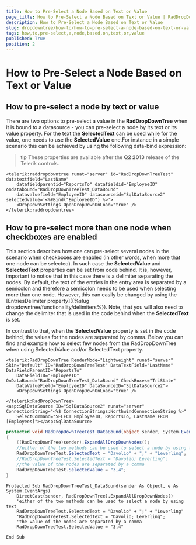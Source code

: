 ```yaml
---
title: How to Pre-Select a Node Based on Text or Value
page_title: How to Pre-Select a Node Based on Text or Value | RadDropDownTree for ASP.NET AJAX Documentation
description: How to Pre-Select a Node Based on Text or Value
slug: dropdowntree/how-to/how-to-pre-select-a-node-based-on-text-or-value
tags: how,to,pre-select,a,node,based,on,text,or,value
published: True
position: 2
---
```


# How to Pre-Select a Node Based on Text or Value



## How to pre-select a node by text or value

There are two options to pre-select a value in the **RadDropDownTree** when it is bound to a datasource - you can pre-select a node by its text or its value property. For the text the **SelectedText** can be used while for the value, one needs to use the **SelectedValue** one.For instance in a simple scenario this can be achieved by using the following data-bind expression:

>tip These properties are available after the **Q2 2013** release of the Telerik controls.
>


````ASPNET
<telerik:raddropdowntree runat="server" id="RadDropDownTreeTest" datatextfield="LastName"
    datafieldparentid="ReportsTo" datafieldid="EmployeeID" ondatabound="RadDropDownTreeTest_DataBound"
    datavaluefield="EmployeeID" datasourceid="SqlDataSource2" selectedvalue='<%#Bind("EmployeeID") %>'>
	<DropDownSettings OpenDropDownOnLoad="true" />
</telerik:raddropdowntree>
````



## How to pre-select more than one node when checkboxes are enabled

This section describes how one can pre-select several nodes in the scenario when checkboxes are enabled (in other words, when more that one node can be selected). In such case the **SelectedValue** and **SelectedText** properties can be set from code behind. It is, however, important to notice that in this case there is a delimiter separating the nodes. By default, the text of the entries in the entry area is separated by a semicolon and therefore a semicolon needs to be used when selecting more than one node. However, this can easily be changed by using the [EntriesDelimiter property]({%slug dropdowntree/functionality/delimiters%}). Note, that you will also need to change the delimiter that is used in the code behind when the **SelectedText** is set.

In contrast to that, when the **SelectedValue** property is set in the code behind, the values for the nodes are separated by comma. Below you can find and example how to select few nodes from the RadDropDownTree when using SelectedValue and/or SelectedText property.

````ASPNET
<telerik:RadDropDownTree RenderMode="Lightweight" runat="server" Skin="Default" ID="RadDropDownTreeTest" DataTextField="LastName" DataFieldParentID="ReportsTo"
    DataFieldID="EmployeeID" OnDataBound="RadDropDownTreeTest_DataBound" CheckBoxes="TriState"
    DataValueField="EmployeeID" DataSourceID="SqlDataSource2">
    <DropDownSettings OpenDropDownOnLoad="true" />

</telerik:RadDropDownTree>
<asp:SqlDataSource ID="SqlDataSource2" runat="server" ConnectionString="<%$ ConnectionStrings:NorthwindConnectionString %>"
    SelectCommand="SELECT EmployeeID, ReportsTo, LastName FROM [Employees]"></asp:SqlDataSource>
````





````C#
protected void RadDropDownTreeTest_DataBound(object sender, System.EventArgs e)
{
    ((RadDropDownTree)sender).ExpandAllDropDownNodes();
    //either of the two methods can be used to select a node by using text
    RadDropDownTreeTest.SelectedText = "Davolio" + ";" + "Leverling";
    //RadDropDownTreeTest.SelectedText = "Davolio; Leverling";
    //the value of the nodes are separated by a comma 
    RadDropDownTreeTest.SelectedValue = "3,4";
}	
````
````VB.NET
Protected Sub RadDropDownTreeTest_DataBound(sender As Object, e As System.EventArgs)
    DirectCast(sender, RadDropDownTree).ExpandAllDropDownNodes()
    'either of the two methods can be used to select a node by using text
    RadDropDownTreeTest.SelectedText = "Davolio" + ";" + "Leverling"
    'RadDropDownTreeTest.SelectedText = "Davolio; Leverling";
    'the value of the nodes are separated by a comma 
    RadDropDownTreeTest.SelectedValue = "3,4"

End Sub
````

